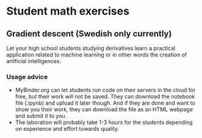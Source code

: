 # Student math exercises

## Gradient descent (Swedish only currently)
Let your high school students studying derivatives learn a practical application related to machine learning or in other words the creation of artificial intelligences.

### Usage advice
* MyBinder.org can let students run code on their servers in the cloud for free, but their work will not be saved. They can download the notebook file (.ipynb) and upload it later though. And if they are done and want to show you their work, they can download the file as an HTML webpage and submit it to you.
* The laboration will probably take 1-3 hours for the students depending on experience and effort towards quality.
